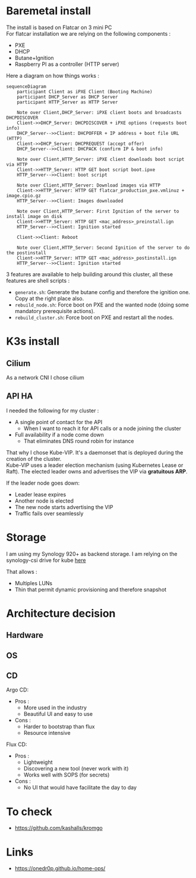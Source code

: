 # Baremetal install

The install is based on Flatcar on 3 mini PC  
For flatcar installation we are relying on the following components :

- PXE
- DHCP
- Butane+Ignition
- Raspberry PI as a controller (HTTP server)

Here a diagram on how things works :

```mermaid
sequenceDiagram
    participant Client as iPXE Client (Booting Machine)
    participant DHCP_Server as DHCP Server
    participant HTTP_Server as HTTP Server

    Note over Client,DHCP_Server: iPXE client boots and broadcasts DHCPDISCOVER
    Client->>DHCP_Server: DHCPDISCOVER + iPXE options (requests boot info)
    DHCP_Server-->>Client: DHCPOFFER + IP address + boot file URL (HTTP)
    Client->>DHCP_Server: DHCPREQUEST (accept offer)
    DHCP_Server-->>Client: DHCPACK (confirm IP & boot info)

    Note over Client,HTTP_Server: iPXE client downloads boot script via HTTP
    Client->>HTTP_Server: HTTP GET boot script boot.ipxe
    HTTP_Server-->>Client: boot script

    Note over Client,HTTP_Server: Download images via HTTP
    Client->>HTTP_Server: HTTP GET flatcar_production_pxe.vmlinuz + image.cpio.gz
    HTTP_Server-->>Client: Images downloaded

    Note over Client,HTTP_Server: First Ignition of the server to install image on disk
    Client->>HTTP_Server: HTTP GET <mac_address>_preinstall.ign
    HTTP_Server-->>Client: Ignition started

    Client->>Client: Reboot

    Note over Client,HTTP_Server: Second Ignition of the server to do the postinstall
    Client->>HTTP_Server: HTTP GET <mac_address>_postinstall.ign
    HTTP_Server-->>Client: Ignition started
```

3 features are available to help building around this cluster, all these features are shell scripts :

- `generate.sh`: Generate the butane config and therefore the ignition one. Copy at the right place also.
- `rebuild_node.sh`: Force boot on PXE and the wanted node (doing some mandatory prerequisite actions).
- `rebuild_cluster.sh`: Force boot on PXE and restart all the nodes.

# K3s install

## Cilium

As a network CNI I chose cilium

## API HA

I needed the following for my cluster :

- A single point of contact for the API
  - When I want to reach it for API calls or a node joining the cluster
- Full availability if a node come down
  - That eliminates DNS round robin for instance

That why I chose Kube-VIP. It's a daemonset that is deployed during the creation of the cluster.  
Kube-VIP uses a leader election mechanism (using Kubernetes Lease or Raft). The elected leader owns and advertises the VIP via **gratuitous ARP**.

If the leader node goes down:

- Leader lease expires
- Another node is elected
- The new node starts advertising the VIP
- Traffic fails over seamlessly

# Storage

I am using my Synology 920+ as backend storage.
I am relying on the synology-csi drive for kube [here](https://github.com/SynologyOpenSource/synology-csi)

That allows : 

- Multiples LUNs
- Thin that permit dynamic provisioning and therefore snapshot

# Architecture decision

## Hardware

## OS

## CD

Argo CD:

- Pros :
  - More used in the industry
  - Beautiful UI and easy to use
- Cons :
  - Harder to bootstrap than flux
  - Resource intensive

Flux CD:

- Pros :
  - Lightweight
  - Discovering a new tool (never work with it)
  - Works well with SOPS (for secrets)
- Cons :
  - No UI that would have facilitate the day to day

# To check

- https://github.com/kashalls/kromgo

# Links

- https://onedr0p.github.io/home-ops/